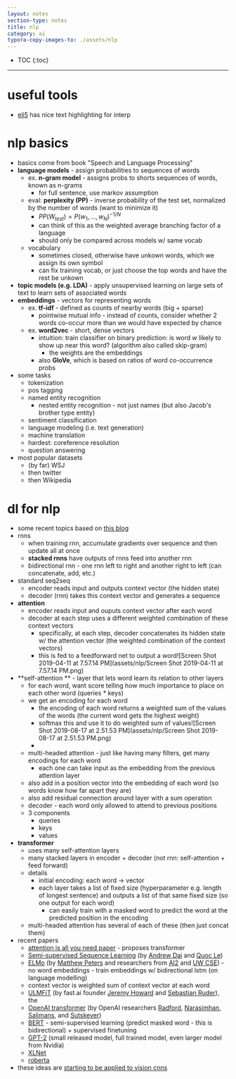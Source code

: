 ```yaml
---
layout: notes
section-type: notes
title: nlp
category: ai
typora-copy-images-to: ./assets/nlp
---
```


* TOC
{:toc}
---

# useful tools

- [eli5](https://eli5.readthedocs.io/en/latest/libraries/sklearn.html#library-scikit-learn) has nice text highlighting for interp

# nlp basics

- basics come from book "Speech and Language Processing"
- **language models** - assign probabilities to sequences of words
  - ex. **n-gram model** - assigns probs to shorts sequences of words, known as n-grams
    - for full sentence, use markov assumption
  - eval: **perplexity (PP)** - inverse probability of the test set, normalized by the number of words (want to minimize it)
    - $PP(W_{test}) = P(w_1, ..., w_N)^{-1/N}$
    - can think of this as the weighted average branching factor of a language
    - should only be compared across models w/ same vocab
  - vocabulary
    - sometimes closed, otherwise have unkown words, which we assign its own symbol
    - can fix training vocab, or just choose the top words and have the rest be unkown
- **topic models (e.g. LDA)** - apply unsupervised learning on large sets of text to learn sets of associated words
- **embeddings** - vectors for representing words
  - ex. **tf-idf** - defined as counts of nearby words (big + sparse)
    - pointwise mutual info - instead of counts, consider whether 2 words co-occur more than we would have expected by chance
  - ex. **word2vec** - short, dense vectors
    - intuition: train classifier on binary prediction: is word $w$ likely to show up near this word? (algorithm also called skip-gram)
      - the weights are the embeddings
    - also **GloVe**, which is based on ratios of word co-occurrence probs
- some tasks
  - tokenization
  - pos tagging
  - named entity recognition
    - nested entity recognition - not just names (but also Jacob's brother type entity)
  - sentiment classification
  - language modeling (i.e. text generation)
  - machine translation
  - hardest: coreference resolution
  - question answering
- most popular datasets
  - (by far) WSJ
  - then twitter
  - then Wikipedia

# dl for nlp

- some recent topics based on [this blog](http://jalammar.github.io/)
- rnns
  - when training rnn, accumulate gradients over sequence and then update all at once
  - **stacked rnns** have outputs of rnns feed into another rnn
  - bidirectional rnn - one rnn left to right and another right to left (can concatenate, add, etc.)
- standard seq2seq
  - encoder reads input and outputs context vector (the hidden state)
  - decoder (rnn) takes this context vector and generates a sequence
- **attention**
  - encoder reads input and ouputs context vector after each word
  - decoder at each step uses a different weighted combination of these context vectors
    - specifically, at each step, decoder concatenates its hidden state w/ the attention vector (the weighted combination of the context vectors)
    - this is fed to a feedforward net to output a word![Screen Shot 2019-04-11 at 7.57.14 PM](assets/nlp/Screen Shot 2019-04-11 at 7.57.14 PM.png)
- **self-attention ** - layer that lets word learn its relation to other layers
  - for each word, want score telling how much importance to place on each other word (queries * keys)
  - we get an encoding for each word
    - the encoding of each word returns a weighted sum of the values of the words (the current word gets the highest weight)
    - softmax this and use it to do weighted sum of values![Screen Shot 2019-08-17 at 2.51.53 PM](assets/nlp/Screen Shot 2019-08-17 at 2.51.53 PM.png)
    - 
  - multi-headed attention - just like having many filters, get many encodings for each word
    - each one can take input as the embedding from the previous attention layer
  - also add in a position vector into the embedding of each word (so words know how far apart they are)
  - also add residual connection around layer with a sum operation
  - decoder - each word only allowed to attend to previous positions
  - 3 components
    - queries
    - keys
    - values
- **transformer**
  - uses many self-attention layers
  - many stacked layers in encoder + decoder (not rnn: self-attention + feed forward)
  - details
    - initial encoding: each word -> vector
    - each layer takes a list of fixed size (hyperparameter e.g. length of longest sentence) and outputs a list of that same fixed size (so one output for each word)
      - can easily train with a masked word to predict the word at the predicted position in the encoding
  - multi-headed attention has several of each of these (then just concat them)
- recent papers
  - [attention is all you need paper](<https://arxiv.org/abs/1706.03762>) - proposes transformer
  - [Semi-supervised Sequence Learning](https://arxiv.org/abs/1511.01432) (by [Andrew Dai](https://twitter.com/iamandrewdai) and [Quoc Le](https://twitter.com/quocleix))
  -  [ELMo](https://arxiv.org/abs/1802.05365) (by [Matthew Peters](https://twitter.com/mattthemathman) and researchers from [AI2](https://allenai.org/) and [UW CSE](https://www.engr.washington.edu/about/bldgs/cse)) - no word embeddings - train embeddings w/ bidirectional lstm (on language modelling)
    - context vector is weighted sum of context vector at each word
  - [ULMFiT](https://arxiv.org/abs/1801.06146) (by fast.ai founder [Jeremy Howard](https://twitter.com/jeremyphoward) and [Sebastian Ruder](https://twitter.com/seb_ruder)), the
  - [OpenAI transformer](https://s3-us-west-2.amazonaws.com/openai-assets/research-covers/language-unsupervised/language_understanding_paper.pdf) (by OpenAI researchers [Radford](https://twitter.com/alecrad), [Narasimhan](https://twitter.com/karthik_r_n), [Salimans](https://twitter.com/timsalimans), and [Sutskever](https://twitter.com/ilyasut))
  - [BERT](BERT) - semi-supervised learning (predict masked word - this is bidirectional) + supervised finetuning
  - [GPT-2](https://d4mucfpksywv.cloudfront.net/better-language-models/language_models_are_unsupervised_multitask_learners.pdf) (small released model, full trained model, even larger model from Nvidia)
  - [XLNet](https://arxiv.org/abs/1906.08237)
  - [roberta](https://arxiv.org/abs/1907.11692)
- these ideas are [starting to be applied to vision cnns](https://arxiv.org/abs/1904.09925)